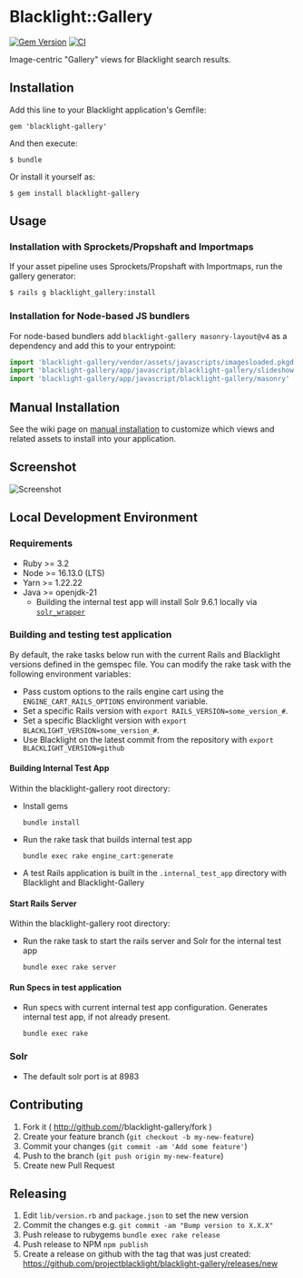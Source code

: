 # Blacklight::Gallery
[![Gem Version](https://badge.fury.io/rb/blacklight-gallery.svg)](http://badge.fury.io/rb/blacklight-gallery) [![CI](https://github.com/projectblacklight/blacklight-gallery/actions/workflows/ruby.yml/badge.svg)](https://github.com/projectblacklight/blacklight-gallery/actions/workflows/ruby.yml)

Image-centric "Gallery" views for Blacklight search results.

## Installation

Add this line to your Blacklight application's Gemfile:

    gem 'blacklight-gallery'

And then execute:

    $ bundle

Or install it yourself as:

    $ gem install blacklight-gallery

## Usage

### Installation with Sprockets/Propshaft and Importmaps

If your asset pipeline uses Sprockets/Propshaft with Importmaps, run the gallery generator:

```sh
$ rails g blacklight_gallery:install
```

### Installation for Node-based JS bundlers

For node-based bundlers add `blacklight-gallery masonry-layout@v4` as a dependency and add this to your entrypoint:
```js
import 'blacklight-gallery/vendor/assets/javascripts/imagesloaded.pkgd.js'
import 'blacklight-gallery/app/javascript/blacklight-gallery/slideshow'
import 'blacklight-gallery/app/javascript/blacklight-gallery/masonry'
```

## Manual Installation

See the wiki page on [manual installation](https://github.com/projectblacklight/blacklight-gallery/wiki/Manual-Installation) to customize which views and related assets to install into your application.

## Screenshot

![Screenshot](docs/screen_shot.png)

##  Local Development Environment

### Requirements 

- Ruby >= 3.2
- Node >= 16.13.0 (LTS)
- Yarn >= 1.22.22
- Java >= openjdk-21
  - Building the internal test app will install Solr 9.6.1 locally via [`solr_wrapper`](https://github.com/cbeer/solr_wrapper)

### Building and testing test application
By default, the rake tasks below run with the current Rails and Blacklight versions defined in the gemspec file. You can modify the rake task with the following environment variables:
- Pass custom options to the rails engine cart using the `ENGINE_CART_RAILS_OPTIONS` environment variable.
- Set a specific Rails version with `export RAILS_VERSION=some_version_#`.
- Set a specific Blacklight version with `export BLACKLIGHT_VERSION=some_version_#`.
- Use Blacklight on the latest commit from the repository with `export BLACKLIGHT_VERSION=github`

#### Building Internal Test App
Within the blacklight-gallery root directory:
- Install gems
  ```
  bundle install
  ```

- Run the rake task that builds internal test app  
  ```
  bundle exec rake engine_cart:generate
  ```

- A test Rails application is built in the `.internal_test_app` directory with Blacklight and Blacklight-Gallery 

#### Start Rails Server
Within the blacklight-gallery root directory:
- Run the rake task to start the rails server and Solr for the internal test app
  ```
  bundle exec rake server
  ```

#### Run Specs in test application
- Run specs with current internal test app configuration. Generates internal test app, if not already present.
  ```
  bundle exec rake
  ```

### Solr
- The default solr port is at 8983

## Contributing

1. Fork it ( http://github.com/<my-github-username>/blacklight-gallery/fork )
2. Create your feature branch (`git checkout -b my-new-feature`)
3. Commit your changes (`git commit -am 'Add some feature'`)
4. Push to the branch (`git push origin my-new-feature`)
5. Create new Pull Request

## Releasing

1. Edit `lib/version.rb` and `package.json` to set the new version
2. Commit the changes e.g. `git commit -am "Bump version to X.X.X"`
3. Push release to rubygems `bundle exec rake release`
4. Push release to NPM `npm publish`
5. Create a release on github with the tag that was just created: https://github.com/projectblacklight/blacklight-gallery/releases/new
